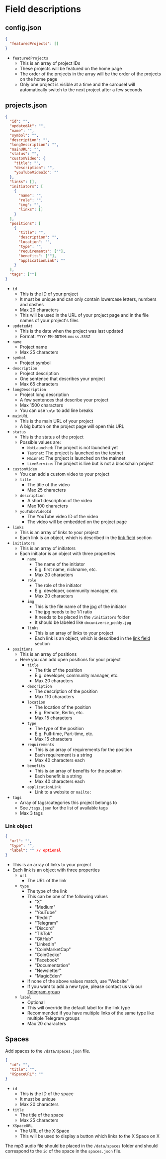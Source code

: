 # Field descriptions

## config.json

```json
{
  "featuredProjects": []
}
```

- `featuredProjects`
  - This is an array of project IDs
  - These projects will be featured on the home page
  - The order of the projects in the array will be the order of the projects on the home page
  - Only one project is visible at a time and the carousel will automatically switch to the next project after a few seconds

## projects.json

```json
{
  "id": "",
  "updatedAt": "",
  "name": "",
  "symbol": "",
  "description": "",
  "longDescription": "",
  "mainURL": "",
  "status": "",
  "customVideo": {
    "title": "",
    "description": "",
    "youTubeVideoId": ""
  },
  "links": [],
  "initiators": [
    {
      "name": "",
      "role": "",
      "img": "",
      "links": []
    }
  ],
  "positions": [
    {
      "title": "",
      "description": "",
      "location": "",
      "type": "",
      "requirements": [""],
      "benefits": [""],
      "applicationLink": ""
    }
  ],
  "tags": [""]
}
```

- `id`
  - This is the ID of your project
  - It must be unique and can only contain lowercase letters, numbers and dashes
  - Max 20 characters
  - This will be used in the URL of your project page and in the file names of your project's files
- `updatedAt`
  - This is the date when the project was last updated
  - Format: `YYYY-MM-DDTHH:mm:ss.SSSZ`
- `name`
  - Project name
  - Max 25 characters
- `symbol`
  - Project symbol
- `description`
  - Project description
  - One sentence that describes your project
  - Max 65 characters
- `longDescription`
  - Project long description
  - A few sentences that describe your project
  - Max 1500 characters
  - You can use `\n\n` to add line breaks
- `mainURL`
  - This is the main URL of your project
  - A big button on the project page will open this URL
- `status`
  - This is the status of the project
  - Possible values are:
    - `NotLaunched`: The project is not launched yet
    - `Testnet`: The project is launched on the testnet
    - `Mainnet`: The project is launched on the mainnet
    - `LiveService`: The project is live but is not a blockchain project
- `customVideo`
  - You can add a custom video to your project
  - `title`
    - The title of the video
    - Max 25 characters
  - `description`
    - A short description of the video
    - Max 100 characters
  - `youTubeVideoId`
    - The YouTube video ID of the video
    - The video will be embedded on the project page
- `links`
  - This is an array of links to your project
  - Each link is an object, which is described in the [link field](#link-field) section
- `initiators`
  - This is an array of initiators
  - Each initiator is an object with three properties
    - `name`
      - The name of the initiator
      - E.g. first name, nickname, etc.
      - Max 20 characters
    - `role`
      - The role of the initiator
      - E.g. developer, community manager, etc.
      - Max 20 characters
    - `img`
      - This is the file name of the jpg of the initiator
      - The jpg needs to be 1:1 ratio
      - It needs to be placed in the `/initiators` folder
      - It should be labeled like `dmcuniverse_peddy.jpg`
    - `links`
      - This is an array of links to your project
      - Each link is an object, which is described in the [link field](#link-field) section
- `positions`
  - This is an array of positions
  - Here you can add open positions for your project
    - `title`
      - The title of the position
      - E.g. developer, community manager, etc.
      - Max 20 characters
    - `description`
      - The description of the position
      - Max 110 characters
    - `location`
      - The location of the position
      - E.g. Remote, Berlin, etc.
      - Max 15 characters
    - `type`
      - The type of the position
      - E.g. Full-time, Part-time, etc.
      - Max 15 characters
    - `requirements`
      - This is an array of requirements for the position
      - Each requirement is a string
      - Max 40 characters each
    - `benefits`
      - This is an array of benefits for the position
      - Each benefit is a string
      - Max 40 characters each
    - `applicationLink`
      - Link to a website or `mailto:`
- `tags`
  - Array of tags/categories this project belongs to
  - See `/tags.json` for the list of available tags
  - Max 3 tags

### Link object

```json
{
  "url": "",
  "type": "",
  "label": "" // optional
}
```

- This is an array of links to your project
- Each link is an object with three properties
  - `url`
    - The URL of the link
  - `type`
    - The type of the link
    - This can be one of the following values
      - "X"
      - "Medium"
      - "YouTube"
      - "Reddit"
      - "Telegram"
      - "Discord"
      - "TikTok"
      - "GitHub"
      - "LinkedIn"
      - "CoinMarketCap"
      - "CoinGecko"
      - "Facebook"
      - "Documentation"
      - "Newsletter"
      - "MagicEden"
    - If none of the above values match, use "Website"
    - If you want to add a new type, please contact us via our [Telegram group](https://t.me/DMC_Universe)
  - `label`
    - Optional
    - This will override the default label for the link type
    - Recommended if you have multiple links of the same type like multiple Telegram groups
    - Max 20 characters

## Spaces

Add spaces to the `/data/spaces.json` file.

```json
{
  "id": "",
  "title": "",
  "XSpaceURL": ""
}
```

- `id`
  - This is the ID of the space
  - It must be unique
  - Max 20 characters
- `title`
  - The title of the space
  - Max 25 characters
- `XSpaceURL`
  - The URL of the X Space
  - This will be used to display a button which links to the X Space on X

The mp3 audio file should be placed in the `/data/spaces` folder and should correspond to the `id` of the space in the `spaces.json` file.

